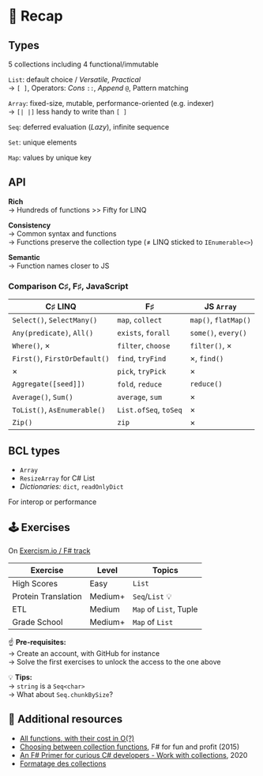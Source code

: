 # 📜 Recap

## Types

5 collections including 4 functional/immutable

`List`: default choice / _Versatile, Practical_\
→ `[ ]`, Operators: _Cons_ `::`, _Append_ `@`, Pattern matching

`Array`: fixed-size, mutable, performance-oriented (e.g. indexer)\
→ `[| |]` less handy to write than `[ ]`

`Seq`: deferred evaluation (_Lazy_), infinite sequence

`Set`: unique elements

`Map`: values by unique key

## API

**Rich**\
→ Hundreds of functions >> Fifty for LINQ

**Consistency**\
→ Common syntax and functions\
→ Functions preserve the collection type (≠ LINQ sticked to `IEnumerable<>`)

**Semantic**\
→ Function names closer to JS

### Comparison C♯, F♯, JavaScript

| C♯ LINQ                       | F♯                    | JS `Array`           |
| ----------------------------- | --------------------- | -------------------- |
| `Select()`, `SelectMany()`    | `map`, `collect`      | `map()`, `flatMap()` |
| `Any(predicate)`, `All()`     | `exists`, `forall`    | `some()`, `every()`  |
| `Where()`, ×                  | `filter`, `choose`    | `filter()`, ×        |
| `First()`, `FirstOrDefault()` | `find`, `tryFind`     | ×, `find()`          |
| ×                             | `pick`, `tryPick`     | ×                    |
| `Aggregate([seed]])`          | `fold`, `reduce`      | `reduce()`           |
| `Average()`, `Sum()`          | `average`, `sum`      | ×                    |
| `ToList()`, `AsEnumerable()`  | `List.ofSeq`, `toSeq` | ×                    |
| `Zip()`                       | `zip`                 | ×                    |

## BCL types

* `Array`
* `ResizeArray` for C# List
* _Dictionaries:_ `dict`, `readOnlyDict`

For interop or performance

## 🕹️ Exercises

On [Exercism.io / F# track](https://exercism.io/tracks/fsharp)

| Exercise            | Level   | Topics                 |
| ------------------- | ------- | ---------------------- |
| High Scores         | Easy    | `List`                 |
| Protein Translation | Medium+ | `Seq`/`List` 💡        |
| ETL                 | Medium  | `Map` of `List`, Tuple |
| Grade School        | Medium+ | `Map` of `List`        |

☝ **Pre-requisites:**\
→ Create an account, with GitHub for instance\
→ Solve the first exercises to unlock the access to the one above

💡 **Tips:**\
→ `string` is a `Seq<char>`\
→ What about `Seq.chunkBySize`?

## 🔗 Additional resources

* [All functions, with their cost in O(?)](https://docs.microsoft.com/en-us/dotnet/fsharp/language-reference/fsharp-collection-types#table-of-functions)
* [Choosing between collection functions](https://fsharpforfunandprofit.com/posts/list-module-functions/), F# for fun and profit (2015)
* [An F# Primer for curious C# developers - Work with collections](https://laenas.github.io/posts/01-fs-primer.html#work-with-collections), 2020
* [Formatage des collections](https://docs.microsoft.com/en-us/dotnet/fsharp/style-guide/formatting#formatting-lists-and-arrays)
